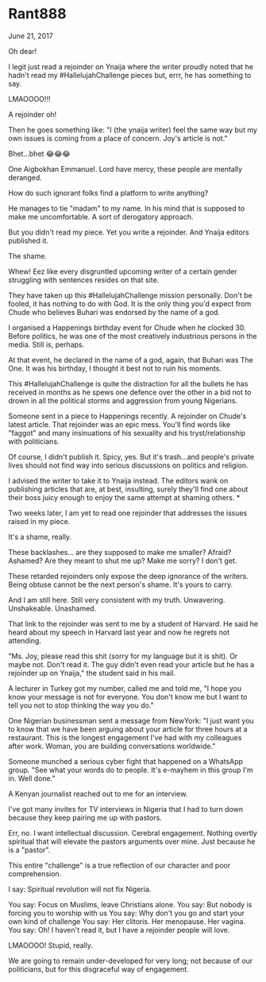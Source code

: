 # Rant888


June 21, 2017

Oh dear!

I legit just read a rejoinder on Ynaija where the writer proudly noted that he hadn't read my #HallelujahChallenge pieces but, errr, he has something to say.

LMAOOOO!!!

A rejoinder oh!

Then he goes something like: "I (the ynaija writer) feel the same way but my own issues is coming from a place of concern. Joy's article is not."

Bhet...bhet 😂😂😂

One Aigbokhan Emmanuel. Lord have mercy, these people are mentally deranged. 

How do such ignorant folks find a platform to write anything? 

He manages to tie "madam" to my name. In his mind that is supposed to make me uncomfortable. A sort of derogatory approach. 

But you didn't read my piece. Yet you write a rejoinder. And Ynaija editors published it.

The shame.

Whew! Eez like every disgruntled upcoming writer of a certain gender struggling with sentences resides on that site. 

They have taken up this #HallelujahChallenge mission personally. Don't be fooled, it has nothing to do with God. It is the only thing you'd expect from Chude who believes Buhari was endorsed by the name of a god.

I organised a Happenings birthday event for Chude when he clocked 30. Before politics, he was one of the most creatively industrious persons in the media. Still is, perhaps. 

At that event, he declared in the name of a god, again, that Buhari was The One. It was his birthday, I thought it best not to ruin his moments.

This #HallelujahChallenge is quite the distraction for all the bullets he has received in months as he spews one defence over the other in a bid not to drown in all the political storms and aggression from young Nigerians. 

Someone sent in a piece to Happenings recently. A rejoinder on Chude's latest article. That rejoinder was an epic mess. You'll find words like "faggot" and many insinuations of his sexuality and his tryst/relationship with politicians.

Of course, I didn't publish it. Spicy, yes. But it's trash...and people's private lives should not find way into serious discussions on politics and religion. 

I advised the writer to take it to Ynaija instead. The editors wank on publishing articles that are, at best, insulting, surely they'll find one about their boss juicy enough to enjoy  the same attempt at shaming others.
*

Two weeks later, I am yet to read one rejoinder that addresses the issues raised in my piece.

It's a shame, really.

These backlashes... are they supposed to make me smaller? Afraid? Ashamed? Are they meant to shut me up? Make me sorry? I don't get.

These retarded rejoinders only expose the deep ignorance of the writers. Being obtuse cannot be the next person's shame. It's yours to carry.

And I am still here. Still very consistent with my truth. Unwavering.  Unshakeable. Unashamed. 

That link to the rejoinder was sent to me by a student of Harvard. He said he heard about my speech in Harvard last year and now he regrets not attending.

"Ms. Joy, please read this shit (sorry for my language but it is shit). Or maybe not. Don't read it. The guy didn't even read your article but he has a rejoinder up on Ynaija," the student said in his mail.

A lecturer in Turkey got my number, called me and told me, "I hope you know your message is not for everyone. You don't know me but I want to tell you not to stop thinking the way you do."

One Nigerian businessman sent a message from NewYork: "I just want you to know that we have been arguing about your article for three hours at a restaurant. This is the longest engagement I've had with my colleagues after work. Woman, you are building conversations worldwide."

Someone munched a serious cyber fight that happened on a WhatsApp group. "See what your words do to people. It's e-mayhem in this group I'm in. Well done."

A Kenyan journalist reached out to me for an interview.

I've got many invites for TV interviews in Nigeria that I had to turn down because they keep pairing me up with pastors.

Err, no. I want intellectual discussion. Cerebral engagement. Nothing overtly spiritual that will elevate the pastors arguments over mine. Just because he is a "pastor".

This entire "challenge" is a true reflection of our character and poor comprehension.

I say: Spiritual revolution will not fix Nigeria.

You say: Focus on Muslims, leave Christians alone.
You say: But nobody is forcing you to worship with us
You say: Why don't you go and start your own kind of challenge 
You say: Her clitoris. Her menopause. Her vagina. 
 You say: Oh! I haven't read it, but I have a rejoinder people will love.

LMAOOOO! Stupid, really. 

We are going to remain under-developed for very long; not because of our politicians, but for this disgraceful way of engagement.
